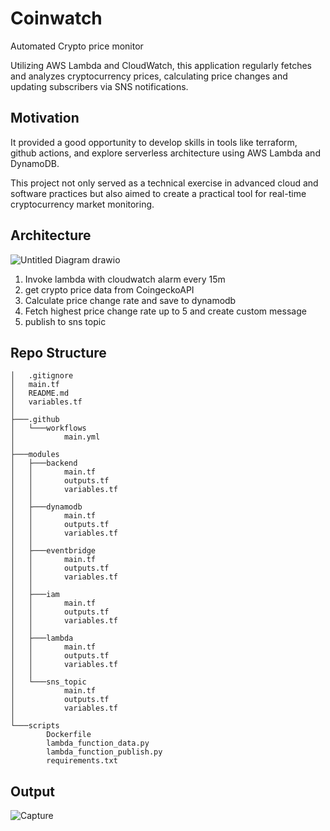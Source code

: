 
# Coinwatch

Automated Crypto price monitor

Utilizing AWS Lambda and CloudWatch, this application regularly fetches and analyzes cryptocurrency prices, calculating price changes and updating subscribers via SNS notifications.



## Motivation

It provided a good opportunity to develop skills in tools like terraform, github actions, and explore serverless architecture using AWS Lambda and DynamoDB. 

This project not only served as a technical exercise in advanced cloud and software practices but also aimed to create a practical tool for real-time cryptocurrency market monitoring.


## Architecture
![Untitled Diagram drawio](https://github.com/flamingo1332/coinwatch/assets/100294322/5d789b2f-7d8d-497a-a2f6-e75c0f895eb2)


1. Invoke lambda with cloudwatch alarm every 15m
2. get crypto price data from CoingeckoAPI
3. Calculate price change rate and save to dynamodb
4. Fetch highest price change rate up to 5 and create custom message
5. publish to sns topic


## Repo Structure

```
│   .gitignore
│   main.tf
│   README.md
│   variables.tf
│
├───.github
│   └───workflows
│           main.yml
│
├───modules
│   ├───backend
│   │       main.tf
│   │       outputs.tf
│   │       variables.tf
│   │
│   ├───dynamodb
│   │       main.tf
│   │       outputs.tf
│   │       variables.tf
│   │
│   ├───eventbridge
│   │       main.tf
│   │       outputs.tf
│   │       variables.tf
│   │
│   ├───iam
│   │       main.tf
│   │       outputs.tf
│   │       variables.tf
│   │
│   ├───lambda
│   │       main.tf
│   │       outputs.tf
│   │       variables.tf
│   │
│   └───sns_topic
│           main.tf
│           outputs.tf
│           variables.tf
│
└───scripts
        Dockerfile
        lambda_function_data.py
        lambda_function_publish.py
        requirements.txt
```

## Output
![Capture](https://github.com/flamingo1332/coinwatch/assets/100294322/9aa52bc8-373e-4135-ba0f-d8ff62002c91)

